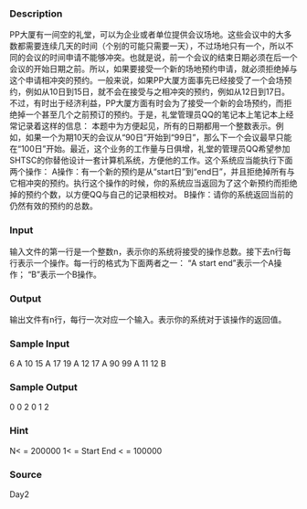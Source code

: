 
### Description
PP大厦有一间空的礼堂，可以为企业或者单位提供会议场地。这些会议中的大多数都需要连续几天的时间（个别的可能只需要一天），不过场地只有一个，所以不同的会议的时间申请不能够冲突。也就是说，前一个会议的结束日期必须在后一个会议的开始日期之前。所以，如果要接受一个新的场地预约申请，就必须拒绝掉与这个申请相冲突的预约。一般来说，如果PP大厦方面事先已经接受了一个会场预约，例如从10日到15日，就不会在接受与之相冲突的预约，例如从12日到17日。不过，有时出于经济利益，PP大厦方面有时会为了接受一个新的会场预约，而拒绝掉一个甚至几个之前预订的预约。于是，礼堂管理员QQ的笔记本上笔记本上经常记录着这样的信息： 本题中为方便起见，所有的日期都用一个整数表示。例如，如果一个为期10天的会议从“90日”开始到“99日”，那么下一个会议最早只能在“100日”开始。最近，这个业务的工作量与日俱增，礼堂的管理员QQ希望参加SHTSC的你替他设计一套计算机系统，方便他的工作。这个系统应当能执行下面两个操作： A操作：有一个新的预约是从“start日”到“end日”，并且拒绝掉所有与它相冲突的预约。执行这个操作的时候，你的系统应当返回为了这个新预约而拒绝掉的预约个数，以方便QQ与自己的记录相校对。 B操作：请你的系统返回当前的仍然有效的预约的总数。
### Input
输入文件的第一行是一个整数n，表示你的系统将接受的操作总数。接下去n行每行表示一个操作。每一行的格式为下面两者之一： “A start end”表示一个A操作； “B”表示一个B操作。
### Output
输出文件有n行，每行一次对应一个输入。表示你的系统对于该操作的返回值。
### Sample Input
6
A 10 15
A 17 19
A 12 17
A 90 99
A 11 12
B


### Sample Output
0
0
2
0
1
2

### Hint
N< = 200000 1< = Start End < = 100000
### Source
Day2